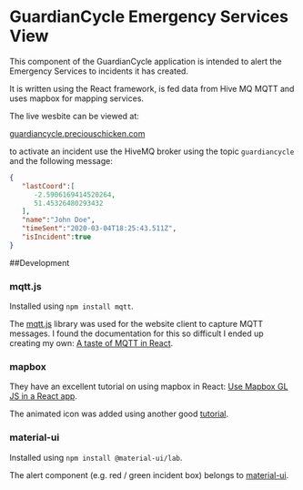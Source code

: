 # GuardianCycle Emergency Services View

This component of the GuardianCycle application is intended to alert the Emergency Services to incidents it has created.

It is written using the React framework, is fed data from Hive MQ MQTT and uses mapbox for mapping services.

The live wesbite can be viewed at:

[guardiancycle.preciouschicken.com](https://guardiancycle.preciouschicken.com)

to activate an incident use the HiveMQ broker using the topic `guardiancycle` and the following message:

```json
{
   "lastCoord":[
      -2.5906169414520264,
      51.45326480293432
   ],
   "name":"John Doe",
   "timeSent":"2020-03-04T18:25:43.511Z",
   "isIncident":true
}
```

##Development

### mqtt.js

Installed using `npm install mqtt`.

The [mqtt.js](https://www.hivemq.com/blog/mqtt-client-library-mqtt-js/) library was used for the website client to capture MQTT messages.  I found the documentation for this so difficult I ended up creating my own: [A taste of MQTT in React](https://www.preciouschicken.com/blog/posts/a-taste-of-mqtt-in-react/).

### mapbox

They have an excellent tutorial on using mapbox in React: [Use Mapbox GL JS in a React app](https://docs.mapbox.com/help/tutorials/use-mapbox-gl-js-with-react/).

The animated icon was added using another good [tutorial](https://docs.mapbox.com/mapbox-gl-js/example/add-image-animated/).

### material-ui

Installed using `npm install @material-ui/lab`.

The alert component (e.g. red / green incident box) belongs to [material-ui](https://material-ui.com).

